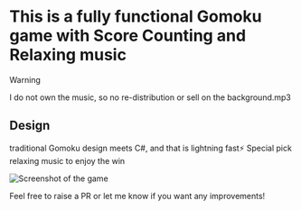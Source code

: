 ﻿# This is a fully functional Gomoku game with Score Counting and Relaxing music

> [!WARNING]
> I do not own the music, so no re-distribution or sell on the background.mp3

## Design
traditional Gomoku design meets C#, and that is lightning fast⚡
Special pick relaxing music to enjoy the win

![Screenshot of the game](/Assets/game.png)

Feel free to raise a PR or let me know if you want any improvements!
